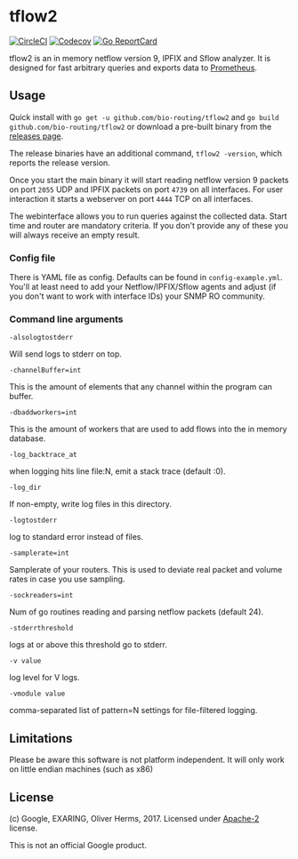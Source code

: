 # tflow2

[![CircleCI](https://circleci.com/gh/bio-routing/tflow2/tree/master.svg?style=shield)](https://circleci.com/gh/bio-routing/tflow2/tree/master)
[![Codecov](https://codecov.io/gh/bio-routing/tflow2/branch/master/graph/badge.svg)](https://codecov.io/gh/bio-routing/tflow2)
[![Go ReportCard](http://goreportcard.com/badge/bio-routing/tflow2)](http://goreportcard.com/report/bio-routing/tflow2)

tflow2 is an in memory netflow version 9, IPFIX and Sflow analyzer.
It is designed for fast arbitrary queries and exports data to [Prometheus](https://prometheus.io/).

## Usage

Quick install with `go get -u github.com/bio-routing/tflow2`
and `go build github.com/bio-routing/tflow2`
or download a pre-built binary from the
[releases page](https://github.com/bio-routing/tflow2/releases).

The release binaries have an additional command, `tflow2 -version`,
which reports the release version.

Once you start the main binary it will start reading netflow version 9 packets
on port `2055` UDP and IPFIX packets on port `4739` on all interfaces.
For user interaction it starts a webserver on port `4444` TCP on all interfaces. 

The webinterface allows you to run queries against the collected data.
Start time and router are mandatory criteria. If you don't provide any of
these you will always receive an empty result.

### Config file

There is YAML file as config. Defaults can be found in `config-example.yml`.
You'll at least need to add your Netflow/IPFIX/Sflow agents and adjust (if you don't 
want to work with interface IDs) your SNMP RO community.

### Command line arguments

`-alsologtostderr`

  Will send logs to stderr on top.

`-channelBuffer=int`

  This is the amount of elements that any channel within the program can buffer.

`-dbaddworkers=int`

  This is the amount of workers that are used to add flows into the in memory
  database.

`-log_backtrace_at`

  when logging hits line file:N, emit a stack trace (default :0).

`-log_dir`

  If non-empty, write log files in this directory.

`-logtostderr`

  log to standard error instead of files.

`-samplerate=int`

  Samplerate of your routers. This is used to deviate real packet and volume rates
  in case you use sampling.

`-sockreaders=int`

  Num of go routines reading and parsing netflow packets (default 24).

`-stderrthreshold`

  logs at or above this threshold go to stderr.

`-v value`

  log level for V logs.

`-vmodule value`

  comma-separated list of pattern=N settings for file-filtered logging.

## Limitations

Please be aware this software is not platform independent. It will only work
on little endian machines (such as x86)

## License

(c) Google, EXARING, Oliver Herms, 2017. Licensed under [Apache-2](LICENSE) license.

This is not an official Google product.
